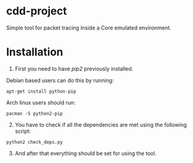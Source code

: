 # cdd-project
Simple tool for packet tracing inside a Core emulated environment.

# Installation
1. First you need to have *pip2* previously installed.

  Debian based users can do this by running:
  
  `apt-get install python-pip`

  Arch linux users should run:

  `pacman -S python2-pip`

2. You have to check if all the dependencies are met using the following script:

  `python2 check_deps.py`

3. And after that everything should be set for using the tool.
